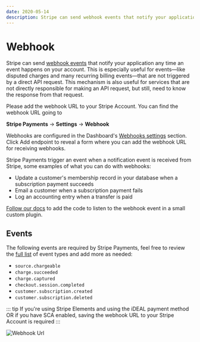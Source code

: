 ```yaml
---
date: 2020-05-14
description: Stripe can send webhook events that notify your application any time an event happens on your account. This is especially useful for events—like disputed charges and many recurring billing events—that are not triggered by a direct API request
---
```


# Webhook

Stripe can send [webhook events](https://stripe.com/docs/webhooks) that notify your application any time an event happens on your account. This is especially useful for events—like disputed charges and many recurring billing events—that are not triggered by a direct API request. This mechanism is also useful for services that are not directly responsible for making an API request, but still, need to know the response from that request. 

Please add the webhook URL to your Stripe Account. You can find the webhook URL going to 

**Stripe Payments** → **Settings** → **Webhook**  
  
Webhooks are configured in the Dashboard's [Webhooks settings](https://dashboard.stripe.com/account/webhooks) section. Click Add endpoint to reveal a form where you can add the webhook URL for receiving webhooks.  

Stripe Payments trigger an event when a notification event is received from Stripe, some examples of what you can do with webhooks:

*   Update a customer's membership record in your database when a subscription payment succeeds
*   Email a customer when a subscription payment fails
*   Log an accounting entry when a transfer is paid

[Follow our docs](https://enupal.com/craft-plugins/stripe-payments/docs/plugin-development/events#afterprocesswebhook) to add the code to listen to the webhook event in a small custom plugin.

## Events

The following events are required by Stripe Payments, feel free to review the [full list](https://stripe.com/docs/api/events/types) of event types and add more as needed:

*   `source.chargeable`
*   `charge.succeeded`
*   `charge.captured`
*   `checkout.session.completed`
*   `customer.subscription.created`
*   `customer.subscription.deleted`

::: tip
If you're using Stripe Elements and using the iDEAL payment method OR if you have SCA enabled,  saving the webhook URL to your Stripe Account is required 
:::

![Webhook Url](https://enupal.com/assets/docs/39-stripe-payments.png)


